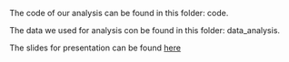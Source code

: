 The code of our analysis can be found in this folder: code.

The data we used for analysis con be found in this folder: data_analysis.

The slides for presentation can be found [here](https://www.shenxt.info/slides/exposome_data_challenge_event_xiaotao.pdf)




